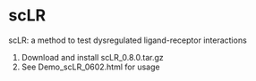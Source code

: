 # scLR
scLR: a method to test dysregulated ligand-receptor interactions

1. Download and install scLR_0.8.0.tar.gz
2. See Demo_scLR_0602.html for usage
